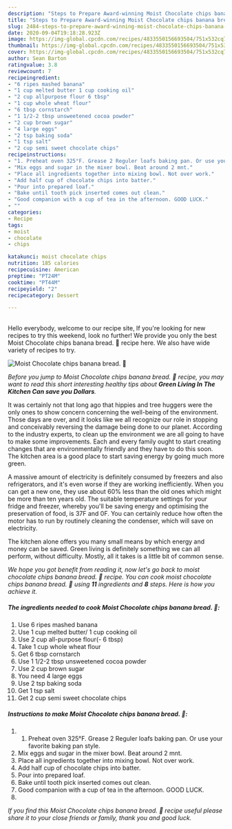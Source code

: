 ```yaml
---
description: "Steps to Prepare Award-winning Moist Chocolate chips banana bread. 🍷"
title: "Steps to Prepare Award-winning Moist Chocolate chips banana bread. 🍷"
slug: 2484-steps-to-prepare-award-winning-moist-chocolate-chips-banana-bread
date: 2020-09-04T19:18:28.923Z
image: https://img-global.cpcdn.com/recipes/4833550156693504/751x532cq70/moist-chocolate-chips-banana-bread-🍷-recipe-main-photo.jpg
thumbnail: https://img-global.cpcdn.com/recipes/4833550156693504/751x532cq70/moist-chocolate-chips-banana-bread-🍷-recipe-main-photo.jpg
cover: https://img-global.cpcdn.com/recipes/4833550156693504/751x532cq70/moist-chocolate-chips-banana-bread-🍷-recipe-main-photo.jpg
author: Sean Barton
ratingvalue: 3.8
reviewcount: 7
recipeingredient:
- "6 ripes mashed banana"
- "1 cup melted butter 1 cup cooking oil"
- "2 cup allpurpose flour 6 tbsp"
- "1 cup whole wheat flour"
- "6 tbsp cornstarch"
- "1 1/2-2 tbsp unsweetened cocoa powder"
- "2 cup brown sugar"
- "4 large eggs"
- "2 tsp baking soda"
- "1 tsp salt"
- "2 cup semi sweet chocolate chips"
recipeinstructions:
- "1. Preheat oven 325°F. Grease 2 Reguler loafs baking pan. Or use your favorite baking pan style."
- "Mix eggs and sugar in the mixer bowl. Beat around 2 mnt."
- "Place all ingredients together into mixing bowl. Not over work."
- "Add half cup of chocolate chips into batter."
- "Pour into prepared loaf."
- "Bake until tooth pick inserted comes out clean."
- "Good companion with a cup of tea in the afternoon. GOOD LUCK."
- ""
categories:
- Recipe
tags:
- moist
- chocolate
- chips

katakunci: moist chocolate chips 
nutrition: 185 calories
recipecuisine: American
preptime: "PT24M"
cooktime: "PT44M"
recipeyield: "2"
recipecategory: Dessert

---
```

<br>
Hello everybody, welcome to our recipe site, If you're looking for new recipes to try this weekend, look no further! We provide you only the best Moist Chocolate chips banana bread. 🍷 recipe here. We also have wide variety of recipes to try.
<br>


![Moist Chocolate chips banana bread. 🍷](https://img-global.cpcdn.com/recipes/4833550156693504/751x532cq70/moist-chocolate-chips-banana-bread-🍷-recipe-main-photo.jpg)

<i>Before you jump to Moist Chocolate chips banana bread. 🍷 recipe, you may want to read this short interesting healthy tips about 
<strong>Green Living In The Kitchen Can save you Dollars</strong>.</i>
</br>

It was certainly not that long ago that hippies and tree huggers were the only ones to show concern concerning the well-being of the environment. Those days are over, and it looks like we all recognize our role in stopping and conceivably reversing the damage being done to our planet. According to the industry experts, to clean up the environment we are all going to have to make some improvements. Each and every family ought to start creating changes that are environmentally friendly and they have to do this soon. The kitchen area is a good place to start saving energy by going much more green.

A massive amount of electricity is definitely consumed by freezers and also refrigerators, and it's even worse if they are working inefficiently. When you can get a new one, they use about 60% less than the old ones which might be more than ten years old. The suitable temperature settings for your fridge and freezer, whereby you'll be saving energy and optimising the preservation of food, is 37F and 0F. You can certainly reduce how often the motor has to run by routinely cleaning the condenser, which will save on electricity.

The kitchen alone offers you many small means by which energy and money can be saved. Green living is definitely something we can all perform, without difficulty. Mostly, all it takes is a little bit of common sense.


<i>We hope you got benefit from reading it, now let's go back to moist chocolate chips banana bread. 🍷 recipe. You can cook moist chocolate chips banana bread. 🍷 using <strong>11</strong> ingredients and <strong>8</strong> steps. Here is how you achieve it.
</i>

##### The ingredients needed to cook Moist Chocolate chips banana bread. 🍷:

1. Use 6 ripes mashed banana
1. Use 1 cup melted butter/ 1 cup cooking oil
1. Use 2 cup all-purpose flour(- 6 tbsp)
1. Take 1 cup whole wheat flour
1. Get 6 tbsp cornstarch
1. Use 1 1/2-2 tbsp unsweetened cocoa powder
1. Use 2 cup brown sugar
1. You need 4 large eggs
1. Use 2 tsp baking soda
1. Get 1 tsp salt
1. Get 2 cup semi sweet chocolate chips


##### Instructions to make Moist Chocolate chips banana bread. 🍷:

1. 1. Preheat oven 325°F. Grease 2 Reguler loafs baking pan. Or use your favorite baking pan style.
1. Mix eggs and sugar in the mixer bowl. Beat around 2 mnt.
1. Place all ingredients together into mixing bowl. Not over work.
1. Add half cup of chocolate chips into batter.
1. Pour into prepared loaf.
1. Bake until tooth pick inserted comes out clean.
1. Good companion with a cup of tea in the afternoon. GOOD LUCK.
1. 


<i>If you find this Moist Chocolate chips banana bread. 🍷 recipe useful please share it to your close friends or family, thank you and good luck.</i>
